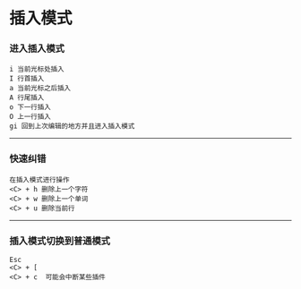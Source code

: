 # 插入模式

### 进入插入模式

```
i 当前光标处插入
I 行首插入
a 当前光标之后插入
A 行尾插入
o 下一行插入
O 上一行插入
gi 回到上次编辑的地方并且进入插入模式
```

------

### 快速纠错

```
在插入模式进行操作
<C> + h 删除上一个字符
<C> + w 删除上一个单词
<C> + u 删除当前行
```

------

### 插入模式切换到普通模式

```
Esc
<C> + [
<C> + c  可能会中断某些插件
```

